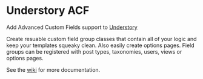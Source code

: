 # Understory ACF
Add Advanced Custom Fields support to [Understory](https://github.com/StoutLogic/understory)

Create resuable custom field group classes that contain all of your logic and keep your templates squeaky clean. Also easily create options pages. Field groups can be registered with post types, taxonomies, users, views or options pages.

See the [wiki](https://github.com/StoutLogic/understory-acf/wiki) for more documentation.

